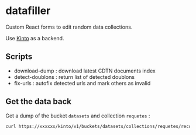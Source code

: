 # datafiller

Custom React forms to edit random data collections.

Use [Kinto](https://kinto.readthedocs.io) as a backend.

## Scripts

- download-dump : download latest CDTN documents index
- detect-doublons : return list of detected doublons
- fix-urls : autofix detected urls and mark others as invalid

## Get the data back

Get a dump of the bucket `datasets` and collection `requetes` :

```sh
curl https://xxxxxx/kinto/v1/buckets/datasets/collections/requetes/records > bckp-(date +%y-%m-%d-%H-%M).json
```
